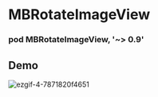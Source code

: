 # MBRotateImageView
### pod MBRotateImageView, '~> 0.9'
## Demo
![ezgif-4-7871820f4651](https://user-images.githubusercontent.com/1539820/52052831-fd842d00-259a-11e9-8148-c5ac61fda349.gif)
